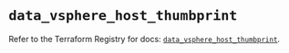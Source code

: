 # `data_vsphere_host_thumbprint`

Refer to the Terraform Registry for docs: [`data_vsphere_host_thumbprint`](https://registry.terraform.io/providers/hashicorp/vsphere/2.11.0/docs/data-sources/host_thumbprint).
